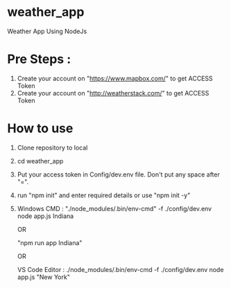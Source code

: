 # weather_app
Weather App Using NodeJs

# Pre Steps :
1. Create your account on "https://www.mapbox.com/" to get ACCESS Token
2. Create your account on "http://weatherstack.com/" to get ACCESS Token

# How to use
1. Clone repository to local
2. cd weather_app
3. Put your access token in Config/dev.env file. Don't put any space after "=".
4. run "npm init" and enter required details or use "npm init -y"
5. Windows CMD : "./node_modules/.bin/env-cmd" -f ./config/dev.env node app.js Indiana  
 
   OR  
   
   "npm run app Indiana"
   
   OR
   
   VS Code Editor : ./node_modules/.bin/env-cmd -f ./config/dev.env node app.js "New York"

   
